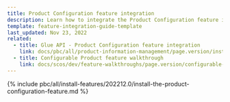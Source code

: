 ```yaml
---
title: Product Configuration feature integration
description: Learn how to integrate the Product Configuration feature into a Spryker project.
template: feature-integration-guide-template
last_updated: Nov 23, 2022
related:
  - title: Glue API - Product Configuration feature integration
    link: docs/pbc/all/product-information-management/page.version/install-and-upgrade/install-glue-api/install-the-product-configuration-glue-api.html
  - title: Configurable Product feature walkthrough
    link: docs/scos/dev/feature-walkthroughs/page.version/configurable-product-feature-walkthrough/configurable-product-feature-walkthrough.html
---
```


{% include pbc/all/install-features/202212.0/install-the-product-configuration-feature.md %} <!-- To edit, see /_includes/pbc/all/install-features/202212.0/install-the-product-configuration-feature.md -->
